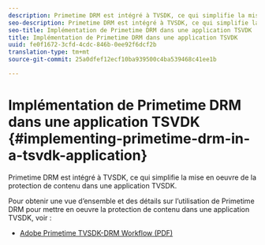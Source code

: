 ```yaml
---
description: Primetime DRM est intégré à TVSDK, ce qui simplifie la mise en oeuvre de la protection de contenu dans une application TVSDK.
seo-description: Primetime DRM est intégré à TVSDK, ce qui simplifie la mise en oeuvre de la protection de contenu dans une application TVSDK.
seo-title: Implémentation de Primetime DRM dans une application TSVDK
title: Implémentation de Primetime DRM dans une application TSVDK
uuid: fe0f1672-3cfd-4cdc-846b-0ee92f6dcf2b
translation-type: tm+mt
source-git-commit: 25a0dfef12ecf10ba939500c4ba539468c41ee1b

---
```



# Implémentation de Primetime DRM dans une application TSVDK {#implementing-primetime-drm-in-a-tsvdk-application}

Primetime DRM est intégré à TVSDK, ce qui simplifie la mise en oeuvre de la protection de contenu dans une application TVSDK.

Pour obtenir une vue d’ensemble et des détails sur l’utilisation de Primetime DRM pour mettre en oeuvre la protection de contenu dans une application TVSDK, voir :

* [Adobe Primetime TVSDK-DRM Workflow (PDF)](https://helpx.adobe.com/content/dam/help/en/primetime/drm/drm_tvsdk_drm_workflow.pdf)